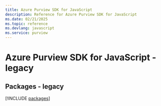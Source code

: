 ```yaml
---
title: Azure Purview SDK for JavaScript
description: Reference for Azure Purview SDK for JavaScript
ms.date: 02/21/2025
ms.topic: reference
ms.devlang: javascript
ms.service: purview
---
```

# Azure Purview SDK for JavaScript - legacy
## Packages - legacy
[!INCLUDE [packages](purview-index.md)]
